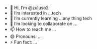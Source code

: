 - 👋 Hi, I’m @zuluso2
- 👀 I’m interested in ...tech
- 🌱 I’m currently learning ...any thing tech
- 💞️ I’m looking to collaborate on ...
- 📫 How to reach me ...
- 😄 Pronouns: ...
- ⚡ Fun fact: ...

<!---
zuluso2/zuluso2 is a ✨ special ✨ repository because its `README.md` (this file) appears on your GitHub profile.
You can click the Preview link to take a look at your changes.
--->
